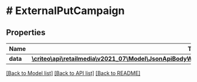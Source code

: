 # # ExternalPutCampaign

## Properties

Name | Type | Description | Notes
------------ | ------------- | ------------- | -------------
**data** | [**\criteo\api\retailmedia\v2021_07\Model\JsonApiBodyWithExternalIdOfEditableCampaignAttributesAndCampaign**](JsonApiBodyWithExternalIdOfEditableCampaignAttributesAndCampaign.md) |  | [optional]

[[Back to Model list]](../../README.md#models) [[Back to API list]](../../README.md#endpoints) [[Back to README]](../../README.md)
